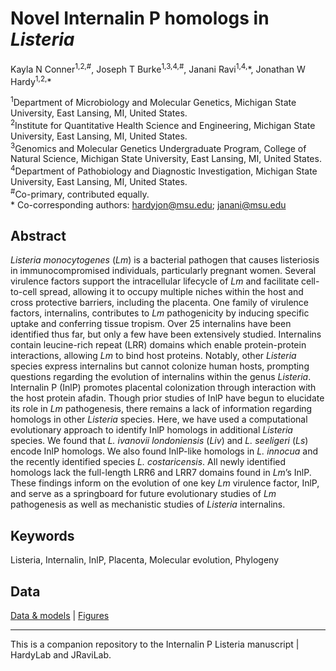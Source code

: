 # Novel Internalin P homologs in _Listeria_

Kayla N Conner<sup>1,2,#</sup>, Joseph T Burke<sup>1,3,4,#</sup>, Janani Ravi<sup>1,4,</sup>\*, Jonathan W Hardy<sup>1,2,</sup>\*

<sup>1</sup>Department of Microbiology and Molecular Genetics, Michigan State University, East Lansing, MI, United States. <br>
<sup>2</sup>Institute for Quantitative Health Science and Engineering, Michigan State University, East Lansing, MI, United States. <br>
<sup>3</sup>Genomics and Molecular Genetics Undergraduate Program, College of Natural Science, Michigan State University, East Lansing, MI, United States. <br>
<sup>4</sup>Department of Pathobiology and Diagnostic Investigation, Michigan State University, East Lansing, MI, United States. <br>
<sup>\#</sup>Co-primary, contributed equally. <br>
\* Co-corresponding authors: hardyjon@msu.edu; janani@msu.edu


## Abstract
_Listeria monocytogenes_ (_Lm_) is a bacterial pathogen that causes listeriosis in immunocompromised individuals, particularly pregnant women. Several virulence factors support the intracellular lifecycle of _Lm_ and facilitate cell-to-cell spread, allowing it to occupy multiple niches within the host and cross protective barriers, including the placenta. One family of virulence factors, internalins, contributes to _Lm_ pathogenicity by inducing specific uptake and conferring tissue tropism. Over 25 internalins have been identified thus far, but only a few have been extensively studied. Internalins contain leucine-rich repeat (LRR) domains which enable protein-protein interactions, allowing _Lm_ to bind host proteins. Notably, other _Listeria_ species express internalins but cannot colonize human hosts, prompting questions regarding the evolution of internalins within the genus _Listeria_. Internalin P (InlP) promotes placental colonization through interaction with the host protein afadin. Though prior studies of InlP have begun to elucidate its role in _Lm_ pathogenesis, there remains a lack of information regarding homologs in other _Listeria_ species. Here, we have used a computational evolutionary approach to identify InlP homologs in additional _Listeria_ species. We found that _L. ivanovii londoniensis_ (_Liv_) and _L. seeligeri_ (_Ls_) encode InlP homologs. We also found InlP-like homologs in _L. innocua_ and the recently identified species _L. costaricensis_. All newly identified homologs lack the full-length LRR6 and LRR7 domains found in _Lm_’s InlP. These findings inform on the evolution of one key _Lm_ virulence factor, InlP, and serve as a springboard for future evolutionary studies of _Lm_ pathogenesis as well as mechanistic studies of _Listeria_ internalins.

## Keywords
Listeria, Internalin, InlP, Placenta, Molecular evolution, Phylogeny

## Data
[Data & models](https://github.com/JRaviLab/inlp_listeria/tree/main/data) | [Figures](https://github.com/JRaviLab/inlp_listeria/tree/main/figures)

***
This is a companion repository to the Internalin P Listeria manuscript | HardyLab and JRaviLab.
